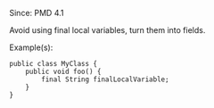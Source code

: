 Since: PMD 4.1

Avoid using final local variables, turn them into fields.

Example(s):
```
public class MyClass {
    public void foo() {
        final String finalLocalVariable;
    }
}
```

